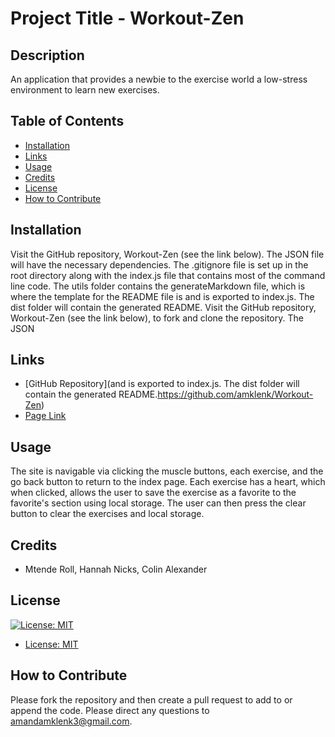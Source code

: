 

# Project Title - Workout-Zen

## Description
An application that provides a newbie to the exercise world a low-stress environment to learn new exercises. 
  
## Table of Contents
- [Installation](#installation)
- [Links](#links)
- [Usage](#usage)
- [Credits](#credits)
- [License](#license)
- [How to Contribute](#how-to-contribute)
  
## Installation
Visit the GitHub repository, Workout-Zen (see the link below). The JSON file will have the necessary dependencies. The .gitignore file is set up in the root directory along with the index.js file that contains most of the command line code. The utils folder contains the generateMarkdown file, which is where the template for the README file is and is exported to index.js. The dist folder will contain the generated README. Visit the GitHub repository, Workout-Zen (see the link below), to fork and clone the repository. The JSON
  
## Links
- [GitHub Repository](and is exported to index.js. The dist folder will contain the generated README.https://github.com/amklenk/Workout-Zen)
- [Page Link](https://amklenk.github.io/Workout-Zen/)
  
## Usage
The site is navigable via clicking the muscle buttons, each exercise, and the go back button to return to the index page. Each exercise has a heart, which when clicked, allows the user to save the exercise as a favorite to the favorite's section using local storage. The user can then press the clear button to clear the exercises and local storage.
  
## Credits
- Mtende Roll, Hannah Nicks, Colin Alexander

## License


   [![License: MIT](https://img.shields.io/badge/License-MIT-yellow.svg)](https://opensource.org/licenses/MIT)
  
- 
    [License: MIT](https://opensource.org/licenses/MIT)
   
  

## How to Contribute
Please fork the repository and then create a pull request to add to or append the code.  Please direct any questions to amandamklenk3@gmail.com.
